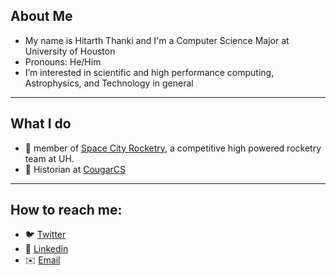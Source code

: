## About Me
- My name is Hitarth Thanki and I'm a Computer Science Major at University of Houston
- Pronouns: He/Him
- I’m interested in scientific and high performance computing, Astrophysics, and Technology in general
---
## What I do
- 🚀 member of [Space City Rocketry](https://aiaa-uh.com/space-city-rocketry/), a competitive high powered rocketry team at UH.
- 📘 Historian at [CougarCS](https://cougarcs.com/)
---
## How to reach me: 
- 🐦 [Twitter](https://twitter.com/ThankiHitarth)
- 🔗 [Linkedin](https://www.linkedin.com/in/hitarth-thanki)
- ✉️ [Email](thankihitarth@gmail.com)
